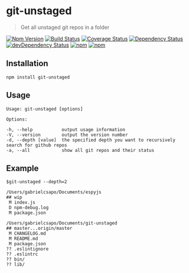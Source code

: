 # git-unstaged

> Get all unstaged git repos in a folder

[![Npm Version](https://img.shields.io/npm/v/git-unstaged.svg)](https://www.npmjs.com/package/git-unstaged)
[![Build Status](https://travis-ci.org/gabrielcsapo/git-unstaged.svg?branch=master)](https://travis-ci.org/gabrielcsapo/git-unstaged)
[![Coverage Status](https://node-coverage-server.herokuapp.com/badge/github%2Ecom/gabrielcsapo/git-unstaged.svg)](https://node-coverage-server.herokuapp.com/coverage/github%2Ecom/gabrielcsapo/git-unstaged)
[![Dependency Status](https://david-dm.org/gabrielcsapo/git-unstaged.svg)](https://david-dm.org/gabrielcsapo/git-unstaged)
[![devDependency Status](https://david-dm.org/gabrielcsapo/git-unstaged/dev-status.svg)](https://david-dm.org/gabrielcsapo/git-unstaged#info=devDependencies)
[![npm](https://img.shields.io/npm/dt/git-unstaged.svg)]()
[![npm](https://img.shields.io/npm/dm/git-unstaged.svg)]()

## Installation

```
npm install git-unstaged
```

## Usage

```
Usage: git-unstaged [options]

Options:

-h, --help           output usage information
-V, --version        output the version number
-d, --depth [value]  the specified depth you want to recursively search for github repos
-a, --all            show all git repos and their status
```

## Example

```
$git-unstaged --depth=2

/Users/gabrielcsapo/Documents/espyjs
## wip
 M index.js
 D npm-debug.log
 M package.json

/Users/gabrielcsapo/Documents/git-unstaged
## master...origin/master
 M CHANGELOG.md
 M README.md
 M package.json
?? .eslintignore
?? .eslintrc
?? bin/
?? lib/
```
